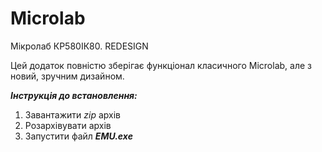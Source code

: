 # Microlab
Мікролаб КР580ІК80. REDESIGN

Цей додаток повністю зберігає функціонал класичного Microlab, але з новий, зручним дизайном. 



_**Інструкція до встановлення:**_

1. Завантажити _zip_ архів
2. Розархівувати архів
3. Запустити файл _**EMU.exe**_
